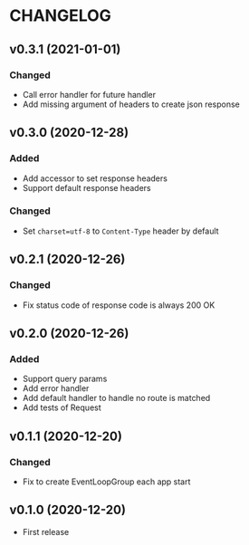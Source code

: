 CHANGELOG
====
## v0.3.1 (2021-01-01)

### Changed

- Call error handler for future handler
- Add missing argument of headers to create json response

## v0.3.0 (2020-12-28)

### Added

- Add accessor to set response headers
- Support default response headers

### Changed

- Set `charset=utf-8` to `Content-Type` header by default

## v0.2.1 (2020-12-26)

### Changed

- Fix status code of response code is always 200 OK

## v0.2.0 (2020-12-26)

### Added

- Support query params
- Add error handler
- Add default handler to handle no route is matched
- Add tests of Request

## v0.1.1 (2020-12-20)

### Changed

- Fix to create EventLoopGroup each app start

## v0.1.0 (2020-12-20)

- First release
